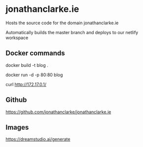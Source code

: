 # jonathanclarke.ie
Hosts the source code for the domain jonathanclarke.ie

Automatically builds the master branch and deploys to our netlify workspace
 
## Docker commands
  docker build -t blog .

  docker run -d -p 80:80 blog
  
  curl http://172.17.0.1/

## Github
https://github.com/jonathanclarke/jonathanclarke.ie


## Images
https://dreamstudio.ai/generate
